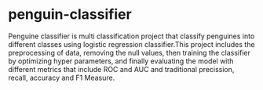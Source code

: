 # penguin-classifier
Penguine classifier is multi classification project that classify penguines into different classes using logistic regression classifier.This project includes the preprocessing of data, removing the null values, then training the classifier by optimizing hyper parameters, and finally evaluating the model with different metrics that include ROC and AUC and traditional precission, recall, accuracy and F1 Measure.
